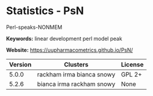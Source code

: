 # Statistics - PsN

Perl-speaks-NONMEM

**Keywords:** linear development perl model peak

**Website:** <https://uupharmacometrics.github.io/PsN/>

| Version | Clusters | License |
| ------- | -------- | ------- |
| 5.0.0 | rackham irma bianca snowy | GPL 2+ |
| 5.2.6 | bianca irma rackham snowy | None |
